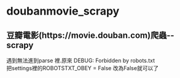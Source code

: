# doubanmovie_scrapy
<h2>豆瓣電影(https://movie.douban.com)爬蟲--scrapy</h2>
 遇到無法進到parse 裡.原來 DEBUG: Forbidden by robots.txt<br/>
 把settings裡的ROBOTSTXT_OBEY = False 改為False就可以了
